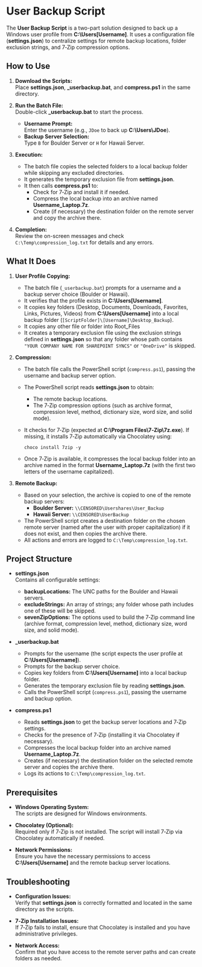 # User Backup Script

The **User Backup Script** is a two-part solution designed to back up a Windows user profile from **C:\Users\[Username]**. It uses a configuration file (**settings.json**) to centralize settings for remote backup locations, folder exclusion strings, and 7‑Zip compression options.

## How to Use

1. **Download the Scripts:**  
   Place **settings.json**, **_userbackup.bat**, and **compress.ps1** in the same directory.

2. **Run the Batch File:**  
   Double-click **_userbackup.bat** to start the process.
   - **Username Prompt:**  
     Enter the username (e.g., `JDoe` to back up **C:\Users\JDoe**).
   - **Backup Server Selection:**  
     Type `B` for Boulder Server or `H` for Hawaii Server.

3. **Execution:**  
   - The batch file copies the selected folders to a local backup folder while skipping any excluded directories.
   - It generates the temporary exclusion file from **settings.json**.
   - It then calls **compress.ps1** to:
     - Check for 7‑Zip and install it if needed.
     - Compress the local backup into an archive named **Username_Laptop.7z**.
     - Create (if necessary) the destination folder on the remote server and copy the archive there.

4. **Completion:**  
   Review the on-screen messages and check `C:\Temp\compression_log.txt` for details and any errors.

## What It Does

1. **User Profile Copying:**
   - The batch file (`_userbackup.bat`) prompts for a username and a backup server choice (Boulder or Hawaii).
   - It verifies that the profile exists in **C:\Users\[Username]**.
   - It copies key folders (Desktop, Documents, Downloads, Favorites, Links, Pictures, Videos) from **C:\Users\[Username]** into a local backup folder (`[ScriptFolder]\[Username]\Desktop_Backup`).
   - It copies any other file or folder into Root_Files
   - It creates a temporary exclusion file using the exclusion strings defined in **settings.json** so that any folder whose path contains `"YOUR COMPANY NAME FOR SHAREPOINT SYNCS"` or `"OneDrive"` is skipped.

2. **Compression:**
   - The batch file calls the PowerShell script (`compress.ps1`), passing the username and backup server option.
   - The PowerShell script reads **settings.json** to obtain:
     - The remote backup locations.
     - The 7‑Zip compression options (such as archive format, compression level, method, dictionary size, word size, and solid mode).
   - It checks for 7‑Zip (expected at **C:\Program Files\7‑Zip\7z.exe**). If missing, it installs 7‑Zip automatically via Chocolatey using:
   
     ```
     choco install 7zip -y
     ```
	 
   - Once 7‑Zip is available, it compresses the local backup folder into an archive named in the format **Username_Laptop.7z** (with the first two letters of the username capitalized).

3. **Remote Backup:**
   - Based on your selection, the archive is copied to one of the remote backup servers:
     - **Boulder Server:** `\\CENSORED\Usershares\User_Backup`
     - **Hawaii Server:** `\\CENSORED\UserBackup`
   - The PowerShell script creates a destination folder on the chosen remote server (named after the user with proper capitalization) if it does not exist, and then copies the archive there.
   - All actions and errors are logged to `C:\Temp\compression_log.txt`.

## Project Structure

- **settings.json**  
  Contains all configurable settings:
  - **backupLocations:** The UNC paths for the Boulder and Hawaii servers.
  - **excludeStrings:** An array of strings; any folder whose path includes one of these will be skipped.
  - **sevenZipOptions:** The options used to build the 7‑Zip command line (archive format, compression level, method, dictionary size, word size, and solid mode).

- **_userbackup.bat**  
  - Prompts for the username (the script expects the user profile at **C:\Users\[Username]**).
  - Prompts for the backup server choice.
  - Copies key folders from **C:\Users\[Username]** into a local backup folder.
  - Generates the temporary exclusion file by reading **settings.json**.
  - Calls the PowerShell script (`compress.ps1`), passing the username and backup option.

- **compress.ps1**  
  - Reads **settings.json** to get the backup server locations and 7‑Zip settings.
  - Checks for the presence of 7‑Zip (installing it via Chocolatey if necessary).
  - Compresses the local backup folder into an archive named **Username_Laptop.7z**.
  - Creates (if necessary) the destination folder on the selected remote server and copies the archive there.
  - Logs its actions to `C:\Temp\compression_log.txt`.

## Prerequisites

- **Windows Operating System:**  
  The scripts are designed for Windows environments.

- **Chocolatey (Optional):**  
  Required only if 7‑Zip is not installed. The script will install 7‑Zip via Chocolatey automatically if needed.

- **Network Permissions:**  
  Ensure you have the necessary permissions to access **C:\Users\[Username]** and the remote backup server locations.

## Troubleshooting

- **Configuration Issues:**  
  Verify that **settings.json** is correctly formatted and located in the same directory as the scripts.

- **7‑Zip Installation Issues:**  
  If 7‑Zip fails to install, ensure that Chocolatey is installed and you have administrative privileges.

- **Network Access:**  
  Confirm that you have access to the remote server paths and can create folders as needed.
